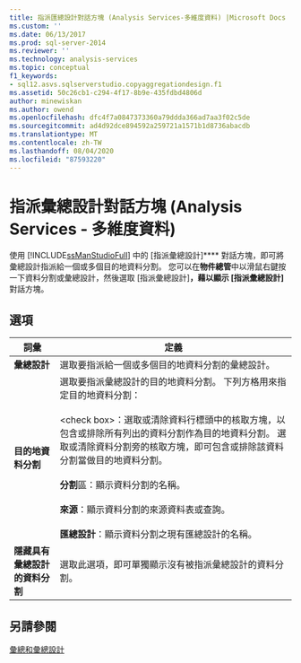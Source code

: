 ```yaml
---
title: 指派匯總設計對話方塊 (Analysis Services-多維度資料) |Microsoft Docs
ms.custom: ''
ms.date: 06/13/2017
ms.prod: sql-server-2014
ms.reviewer: ''
ms.technology: analysis-services
ms.topic: conceptual
f1_keywords:
- sql12.asvs.sqlserverstudio.copyaggregationdesign.f1
ms.assetid: 50c26cb1-c294-4f17-8b9e-435fdbd4806d
author: minewiskan
ms.author: owend
ms.openlocfilehash: dfc4f7a0847373360a79ddda366ad7aa3f02c5de
ms.sourcegitcommit: ad4d92dce894592a259721a1571b1d8736abacdb
ms.translationtype: MT
ms.contentlocale: zh-TW
ms.lasthandoff: 08/04/2020
ms.locfileid: "87593220"
---
```

# <a name="assign-aggregation-design-dialog-box-analysis-services---multidimensional-data"></a>指派彙總設計對話方塊 (Analysis Services - 多維度資料)
  使用 [!INCLUDE[ssManStudioFull](../includes/ssmanstudiofull-md.md)] 中的 [指派彙總設計]**** 對話方塊，即可將彙總設計指派給一個或多個目的地資料分割。 您可以在**物件總管**中以滑鼠右鍵按一下資料分割或彙總設計，然後選取 [指派彙總設計]****，藉以顯示 [指派彙總設計]**** 對話方塊。  
  
## <a name="options"></a>選項  
  
|詞彙|定義|  
|----------|----------------|  
|**彙總設計**|選取要指派給一個或多個目的地資料分割的彙總設計。|  
|**目的地資料分割**|選取要指派彙總設計的目的地資料分割。 下列方格用來指定目的地資料分割：<br /><br /> \<check box>：選取或清除資料行標頭中的核取方塊，以包含或排除所有列出的資料分割作為目的地資料分割。 選取或清除資料分割旁的核取方塊，即可包含或排除該資料分割當做目的地資料分割。<br /><br /> **分割**區：顯示資料分割的名稱。<br /><br /> **來源**：顯示資料分割的來源資料表或查詢。<br /><br /> **匯總設計**：顯示資料分割之現有匯總設計的名稱。|  
|**隱藏具有彙總設計的資料分割**|選取此選項，即可單獨顯示沒有被指派彙總設計的資料分割。|  
  
## <a name="see-also"></a>另請參閱  
 [彙總和彙總設計](multidimensional-models-olap-logical-cube-objects/aggregations-and-aggregation-designs.md)  
  
  

